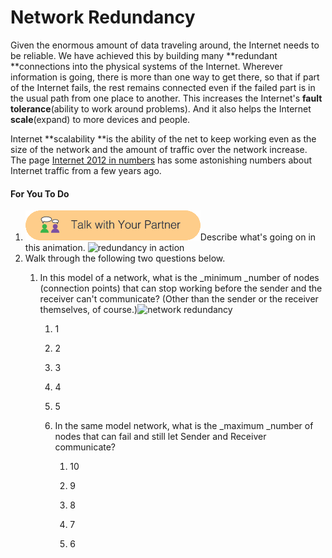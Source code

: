# Network Redundancy

Given the enormous amount of data traveling around, the Internet needs to be reliable. We have achieved this by building many **redundant **connections into the physical systems of the Internet. Wherever information is going, there is more than one way to get there, so that if part of the Internet fails, the rest remains connected even if the failed part is in the usual path from one place to another. This increases the Internet's **fault tolerance**\(ability to work around problems\). And it also helps the Internet **scale**\(expand\) to more devices and people.

Internet **scalability **is the ability of the net to keep working even as the size of the network and the amount of traffic over the network increase. The page [Internet 2012 in numbers](http://royal.pingdom.com/2013/01/16/internet-2012-in-numbers/) has some astonishing numbers about Internet traffic from a few years ago.

#### For You To Do

1. ![](/assets/talk_with_partner.png)Describe what's going on in this animation. ![](https://bjc.edc.org/bjc-r/img/4-internet/redundancy.gif "redundancy in action")
2. Walk through the following two questions below.
   1. In this model of a network, what is the _minimum _number of nodes \(connection points\) that can stop working before the sender and the receiver can't communicate? \(Other than the sender or the receiver themselves, of course.\)![](https://bjc.edc.org/bjc-r/img/4-internet/redundant-2.jpg "network redundancy")

      1. 1

      2. 2

      3. 3

      4. 4

      5. 5

      6. In the same model network, what is the _maximum _number of nodes that can fail and still let Sender and Receiver communicate?

         1. 10

         2. 9

         3. 8

         4. 7

         5. 6




